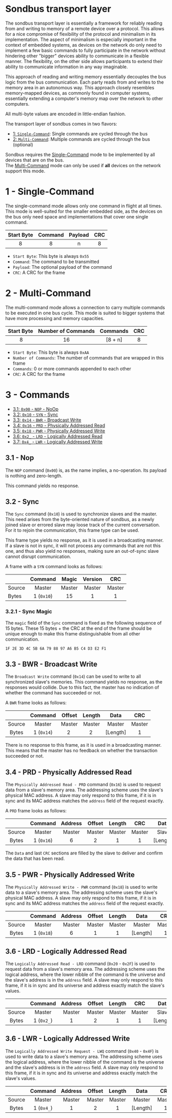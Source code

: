 # Sondbus transport layer

The sondbus transport layer is essentially a framework for reliably reading from and writing to memory of a remote device over a protocol.
This allows for a nice compromise of flexibility of the protocol and minimalism in its implementation.
The aspect of minimalism is especially important in the context of embedded systems, as devices on the network do only need to implement a few basic commands to fully participate in the network without hindering other "bigger" devices ability to communicate in a flexible manner.
The flexibility, on the other side allows participants to extend their ability to communicate information in any way imaginable.

This approach of reading and writing memory essentially decouples the bus logic from the bus communication.
Each party reads from and writes to the memory area in an autonomous way.
This approach closely resembles memory-mapped devices, as commonly found in computer systems, essentially extending a computer's memory map over the network to other computers.

All multi-byte values are encoded in little-endian fashion.

The transport layer of sondbus comes in two flavors:

- [1: `Single-Command`](#1---single-command): Single commands are cycled through the bus
- [2: `Multi-Command`](#2---multi-command): Multiple commands are cycled through the bus (optional)

Sondbus requires the [Single-Command](#1---single-command) mode to be implemented by all devices that are on the bus. \
The [Multi-Command](#2---multi-command) mode can only be used if **all** devices on the network support this mode.

# 1 - Single-Command

The single-command mode allows only one command in flight at all times.
This mode is well-suited for the smaller embedded side, as the devices on the bus only need space and implementations that cover one single command.

| Start Byte | Command | Payload | CRC |
| :--------: | :-----: | :-----: | :-: |
|     8      |    8    |    n    |  8  |

- `Start Byte`: This byte is always `0x55`
- `Command`: The command to be transmitted
- `Payload`: The optional payload of the command
- `CRC`: A CRC for the frame

# 2 - Multi-Command

The multi-command mode allows a connection to carry multiple commands to be executed in one bus cycle.
This mode is suited to bigger systems that have more processing and memory capacities.

| Start Byte | Number of Commands | Commands | CRC |
| :--------: | :----------------: | :------: | :-: |
|      8     |         16         | [8 + n]  |  8  |

- `Start Byte`: This byte is always `0xAA`
- `Number of Commands`: The number of commands that are wrapped in this frame
- `Commands`: 0 or more commands appended to each other
- `CRC`: A CRC for the frame

# 3 - Commands

- [3.1: `0x00` - `NOP` - NoOp](#31---nop)
- [3.2: `0x10` - `SYN` - Sync](#32---sync)
- [3.3: `0x14` - `BWR` - Broadcast Write](#33---bwr---broadcast-write)
- [3.4: `0x16` - `PRD` - Physically Addressed Read](#34---prd---physically-addressed-read)
- [3.5: `0x18` - `PWR` - Physically Addressed Write](#35---pwr---physically-addressed-write)
- [3.6: `0x2_` - `LRD` - Logically Addressed Read](#36---lrd---logically-addressed-read)
- [3.7: `0x4_` - `LWR` - Logically Addressed Write](#36---lwr---logically-addressed-write)

## 3.1 - Nop

The `NOP` command (`0x00`) is, as the name implies, a no-operation.
Its payload is nothing and zero-length.

This command yields no response.

## 3.2 - Sync

The `Sync` command (`0x10`) is used to synchronize slaves and the master.
This need arises from the byte-oriented nature of sondbus, as a newly joined slave or errored slave may loose track of the current conversation.
For it to rejoin the communication, this frame type can be used.

This frame type yields no response, as it is used in a broadcasting manner.
If a slave is not in sync, it will not process any commands that are not this one, and thus also yield no responses, making sure an out-of-sync slave cannot disrupt communication.

A frame with a `SYN` command looks as follows:

|        |  Command   | Magic  | Version |  CRC   |
| :----- | :--------: | :----: | :-----: | :----: |
| Source |   Master   | Master | Master  | Master |
| Bytes  | 1 (`0x10`) |   15   |    1    |   1    |

### 3.2.1 - Sync Magic

The `magic` field of the `Sync` command is fixed as the following sequence of 15 bytes.
These 15 bytes + the CRC at the end of the frame should be unique enough to make this frame distinguishable from all other communication.

```hex
1F 2E 3D 4C 5B 6A 79 88 97 A6 B5 C4 D3 E2 F1
```

## 3.3 - BWR - Broadcast Write

The `Broadcast Write` command (`0x14`) can be used to write to all synchronized slave's memories.
This command yields no response, as the responses would collide.
Due to this fact, the master has no indication of whether the command has succeeded or not.

A `BWR` frame looks as follows:

|        |  Command   | Offset | Length |   Data   |  CRC   |
| :----: | :--------: | :----: | :----: | :------: | :----: |
| Source |   Master   | Master | Master |  Master  | Master |
| Bytes  | 1 (`0x14`) |   2    |   2    | [Length] |   1    |

There is no response to this frame, as it is used in a broadcasting manner. This means that the master has no feedback on whether the transaction succeeded or not.

## 3.4 - PRD - Physically Addressed Read

The `Physically Addressed Read - PRD` command (`0x16`) is used to request data from a slave's memory area.
The addressing scheme uses the slave's physical MAC address.
A slave may only respond to this frame, if it is in sync and its MAC address matches the `address` field of the request exactly.

A `PRD` frame looks as follows:

|        |  Command   | Address | Offset | Length |  CRC   |   Data   |  CRC  |
| :----: | :--------: | :-----: | :----: | :----: | :----: | :------: | :---: |
| Source |   Master   | Master  | Master | Master | Master |  Slave   | Slave |
| Bytes  | 1 (`0x16`) |    6    |   2    |   1    |   1    | [Length] |   1   |

The `Data` and last `CRC` sections are filled by the slave to deliver and confirm the data that has been read.

## 3.5 - PWR - Physically Addressed Write

The `Physically Addressed Write - PWR` command (`0x18`) is used to write data to a slave's memory area.
The addressing scheme uses the slave's physical MAC address.
A slave may only respond to this frame, if it is in sync and its MAC address matches the `address` field of the request exactly.

|        |  Command   | Address | Offset | Length |   Data   |  CRC   |  CRC  |
| :----: | :--------: | :-----: | :----: | :----: | :------: | :----: | :---: |
| Source |   Master   | Master  | Master | Master |  Master  | Master | Slave |
| Bytes  | 1 (`0x18`) |    6    |   1    |   1    | [Length] |   1    |   1   |


## 3.6 - LRD - Logically Addressed Read

The `Logically Addressed Read - LRD` command (`0x20` - `0x2F`) is used to request data from a slave's memory area.
The addressing scheme uses the logical address, where the lower nibble of the command is the universe and the slave's address is in the `address` field.
A slave may only respond to this frame, if it is in sync and its universe and address exactly match the slave's values.

|        |  Command   | Address | Offset | Length |  CRC   |   Data   |  CRC  |
| :----: | :--------: | :-----: | :----: | :----: | :----: | :------: | :---: |
| Source |   Master   | Master  | Master | Master | Master |  Slave   | Slave |
| Bytes  | 1 (`0x2_`) |    1    |   2    |   1    |   1    | [Length] |   1   |

## 3.6 - LWR - Logically Addressed Write

The `Logically Addressed Write Request - LWQ` command (`0x40` - `0x4F`) is used to write data to a slave's memory area.
The addressing scheme uses the logical address, where the lower nibble of the command is the universe and the slave's address is in the `address` field.
A slave may only respond to this frame, if it is in sync and its universe and address exactly match the slave's values.

|        |  Command   | Address | Offset | Length |   Data   |  CRC   |  CRC  |
| :----: | :--------: | :-----: | :----: | :----: | :------: | :----: | :---: |
| Source |   Master   | Master  | Master | Master |  Master  | Master | Slave |
| Bytes  | 1 (`0x4_`) |    1    |   2    |   1    | [Length] |   1    |   1   |

